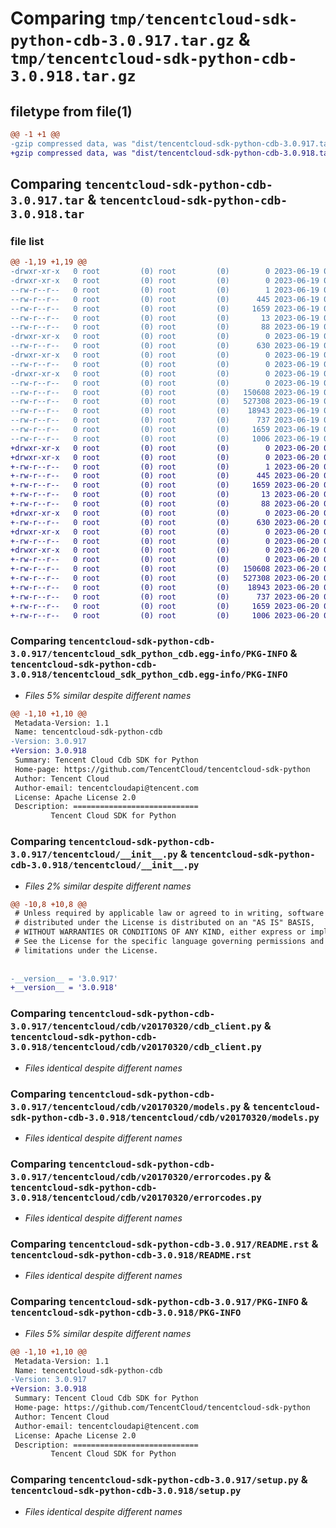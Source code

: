 # Comparing `tmp/tencentcloud-sdk-python-cdb-3.0.917.tar.gz` & `tmp/tencentcloud-sdk-python-cdb-3.0.918.tar.gz`

## filetype from file(1)

```diff
@@ -1 +1 @@
-gzip compressed data, was "dist/tencentcloud-sdk-python-cdb-3.0.917.tar", last modified: Mon Jun 19 00:20:02 2023, max compression
+gzip compressed data, was "dist/tencentcloud-sdk-python-cdb-3.0.918.tar", last modified: Tue Jun 20 02:35:17 2023, max compression
```

## Comparing `tencentcloud-sdk-python-cdb-3.0.917.tar` & `tencentcloud-sdk-python-cdb-3.0.918.tar`

### file list

```diff
@@ -1,19 +1,19 @@
-drwxr-xr-x   0 root         (0) root         (0)        0 2023-06-19 00:20:02.000000 tencentcloud-sdk-python-cdb-3.0.917/
-drwxr-xr-x   0 root         (0) root         (0)        0 2023-06-19 00:20:02.000000 tencentcloud-sdk-python-cdb-3.0.917/tencentcloud_sdk_python_cdb.egg-info/
--rw-r--r--   0 root         (0) root         (0)        1 2023-06-19 00:20:02.000000 tencentcloud-sdk-python-cdb-3.0.917/tencentcloud_sdk_python_cdb.egg-info/dependency_links.txt
--rw-r--r--   0 root         (0) root         (0)      445 2023-06-19 00:20:02.000000 tencentcloud-sdk-python-cdb-3.0.917/tencentcloud_sdk_python_cdb.egg-info/SOURCES.txt
--rw-r--r--   0 root         (0) root         (0)     1659 2023-06-19 00:20:02.000000 tencentcloud-sdk-python-cdb-3.0.917/tencentcloud_sdk_python_cdb.egg-info/PKG-INFO
--rw-r--r--   0 root         (0) root         (0)       13 2023-06-19 00:20:02.000000 tencentcloud-sdk-python-cdb-3.0.917/tencentcloud_sdk_python_cdb.egg-info/top_level.txt
--rw-r--r--   0 root         (0) root         (0)       88 2023-06-19 00:20:02.000000 tencentcloud-sdk-python-cdb-3.0.917/setup.cfg
-drwxr-xr-x   0 root         (0) root         (0)        0 2023-06-19 00:20:02.000000 tencentcloud-sdk-python-cdb-3.0.917/tencentcloud/
--rw-r--r--   0 root         (0) root         (0)      630 2023-06-19 00:20:02.000000 tencentcloud-sdk-python-cdb-3.0.917/tencentcloud/__init__.py
-drwxr-xr-x   0 root         (0) root         (0)        0 2023-06-19 00:20:02.000000 tencentcloud-sdk-python-cdb-3.0.917/tencentcloud/cdb/
--rw-r--r--   0 root         (0) root         (0)        0 2023-06-19 00:20:02.000000 tencentcloud-sdk-python-cdb-3.0.917/tencentcloud/cdb/__init__.py
-drwxr-xr-x   0 root         (0) root         (0)        0 2023-06-19 00:20:02.000000 tencentcloud-sdk-python-cdb-3.0.917/tencentcloud/cdb/v20170320/
--rw-r--r--   0 root         (0) root         (0)        0 2023-06-19 00:20:02.000000 tencentcloud-sdk-python-cdb-3.0.917/tencentcloud/cdb/v20170320/__init__.py
--rw-r--r--   0 root         (0) root         (0)   150608 2023-06-19 00:20:02.000000 tencentcloud-sdk-python-cdb-3.0.917/tencentcloud/cdb/v20170320/cdb_client.py
--rw-r--r--   0 root         (0) root         (0)   527308 2023-06-19 00:20:02.000000 tencentcloud-sdk-python-cdb-3.0.917/tencentcloud/cdb/v20170320/models.py
--rw-r--r--   0 root         (0) root         (0)    18943 2023-06-19 00:20:02.000000 tencentcloud-sdk-python-cdb-3.0.917/tencentcloud/cdb/v20170320/errorcodes.py
--rw-r--r--   0 root         (0) root         (0)      737 2023-06-19 00:20:02.000000 tencentcloud-sdk-python-cdb-3.0.917/README.rst
--rw-r--r--   0 root         (0) root         (0)     1659 2023-06-19 00:20:02.000000 tencentcloud-sdk-python-cdb-3.0.917/PKG-INFO
--rw-r--r--   0 root         (0) root         (0)     1006 2023-06-19 00:20:02.000000 tencentcloud-sdk-python-cdb-3.0.917/setup.py
+drwxr-xr-x   0 root         (0) root         (0)        0 2023-06-20 02:35:17.000000 tencentcloud-sdk-python-cdb-3.0.918/
+drwxr-xr-x   0 root         (0) root         (0)        0 2023-06-20 02:35:17.000000 tencentcloud-sdk-python-cdb-3.0.918/tencentcloud_sdk_python_cdb.egg-info/
+-rw-r--r--   0 root         (0) root         (0)        1 2023-06-20 02:35:17.000000 tencentcloud-sdk-python-cdb-3.0.918/tencentcloud_sdk_python_cdb.egg-info/dependency_links.txt
+-rw-r--r--   0 root         (0) root         (0)      445 2023-06-20 02:35:17.000000 tencentcloud-sdk-python-cdb-3.0.918/tencentcloud_sdk_python_cdb.egg-info/SOURCES.txt
+-rw-r--r--   0 root         (0) root         (0)     1659 2023-06-20 02:35:17.000000 tencentcloud-sdk-python-cdb-3.0.918/tencentcloud_sdk_python_cdb.egg-info/PKG-INFO
+-rw-r--r--   0 root         (0) root         (0)       13 2023-06-20 02:35:17.000000 tencentcloud-sdk-python-cdb-3.0.918/tencentcloud_sdk_python_cdb.egg-info/top_level.txt
+-rw-r--r--   0 root         (0) root         (0)       88 2023-06-20 02:35:17.000000 tencentcloud-sdk-python-cdb-3.0.918/setup.cfg
+drwxr-xr-x   0 root         (0) root         (0)        0 2023-06-20 02:35:17.000000 tencentcloud-sdk-python-cdb-3.0.918/tencentcloud/
+-rw-r--r--   0 root         (0) root         (0)      630 2023-06-20 02:35:17.000000 tencentcloud-sdk-python-cdb-3.0.918/tencentcloud/__init__.py
+drwxr-xr-x   0 root         (0) root         (0)        0 2023-06-20 02:35:17.000000 tencentcloud-sdk-python-cdb-3.0.918/tencentcloud/cdb/
+-rw-r--r--   0 root         (0) root         (0)        0 2023-06-20 02:35:17.000000 tencentcloud-sdk-python-cdb-3.0.918/tencentcloud/cdb/__init__.py
+drwxr-xr-x   0 root         (0) root         (0)        0 2023-06-20 02:35:17.000000 tencentcloud-sdk-python-cdb-3.0.918/tencentcloud/cdb/v20170320/
+-rw-r--r--   0 root         (0) root         (0)        0 2023-06-20 02:35:17.000000 tencentcloud-sdk-python-cdb-3.0.918/tencentcloud/cdb/v20170320/__init__.py
+-rw-r--r--   0 root         (0) root         (0)   150608 2023-06-20 02:35:17.000000 tencentcloud-sdk-python-cdb-3.0.918/tencentcloud/cdb/v20170320/cdb_client.py
+-rw-r--r--   0 root         (0) root         (0)   527308 2023-06-20 02:35:17.000000 tencentcloud-sdk-python-cdb-3.0.918/tencentcloud/cdb/v20170320/models.py
+-rw-r--r--   0 root         (0) root         (0)    18943 2023-06-20 02:35:17.000000 tencentcloud-sdk-python-cdb-3.0.918/tencentcloud/cdb/v20170320/errorcodes.py
+-rw-r--r--   0 root         (0) root         (0)      737 2023-06-20 02:35:17.000000 tencentcloud-sdk-python-cdb-3.0.918/README.rst
+-rw-r--r--   0 root         (0) root         (0)     1659 2023-06-20 02:35:17.000000 tencentcloud-sdk-python-cdb-3.0.918/PKG-INFO
+-rw-r--r--   0 root         (0) root         (0)     1006 2023-06-20 02:35:17.000000 tencentcloud-sdk-python-cdb-3.0.918/setup.py
```

### Comparing `tencentcloud-sdk-python-cdb-3.0.917/tencentcloud_sdk_python_cdb.egg-info/PKG-INFO` & `tencentcloud-sdk-python-cdb-3.0.918/tencentcloud_sdk_python_cdb.egg-info/PKG-INFO`

 * *Files 5% similar despite different names*

```diff
@@ -1,10 +1,10 @@
 Metadata-Version: 1.1
 Name: tencentcloud-sdk-python-cdb
-Version: 3.0.917
+Version: 3.0.918
 Summary: Tencent Cloud Cdb SDK for Python
 Home-page: https://github.com/TencentCloud/tencentcloud-sdk-python
 Author: Tencent Cloud
 Author-email: tencentcloudapi@tencent.com
 License: Apache License 2.0
 Description: ============================
         Tencent Cloud SDK for Python
```

### Comparing `tencentcloud-sdk-python-cdb-3.0.917/tencentcloud/__init__.py` & `tencentcloud-sdk-python-cdb-3.0.918/tencentcloud/__init__.py`

 * *Files 2% similar despite different names*

```diff
@@ -10,8 +10,8 @@
 # Unless required by applicable law or agreed to in writing, software
 # distributed under the License is distributed on an "AS IS" BASIS,
 # WITHOUT WARRANTIES OR CONDITIONS OF ANY KIND, either express or implied.
 # See the License for the specific language governing permissions and
 # limitations under the License.
 
 
-__version__ = '3.0.917'
+__version__ = '3.0.918'
```

### Comparing `tencentcloud-sdk-python-cdb-3.0.917/tencentcloud/cdb/v20170320/cdb_client.py` & `tencentcloud-sdk-python-cdb-3.0.918/tencentcloud/cdb/v20170320/cdb_client.py`

 * *Files identical despite different names*

### Comparing `tencentcloud-sdk-python-cdb-3.0.917/tencentcloud/cdb/v20170320/models.py` & `tencentcloud-sdk-python-cdb-3.0.918/tencentcloud/cdb/v20170320/models.py`

 * *Files identical despite different names*

### Comparing `tencentcloud-sdk-python-cdb-3.0.917/tencentcloud/cdb/v20170320/errorcodes.py` & `tencentcloud-sdk-python-cdb-3.0.918/tencentcloud/cdb/v20170320/errorcodes.py`

 * *Files identical despite different names*

### Comparing `tencentcloud-sdk-python-cdb-3.0.917/README.rst` & `tencentcloud-sdk-python-cdb-3.0.918/README.rst`

 * *Files identical despite different names*

### Comparing `tencentcloud-sdk-python-cdb-3.0.917/PKG-INFO` & `tencentcloud-sdk-python-cdb-3.0.918/PKG-INFO`

 * *Files 5% similar despite different names*

```diff
@@ -1,10 +1,10 @@
 Metadata-Version: 1.1
 Name: tencentcloud-sdk-python-cdb
-Version: 3.0.917
+Version: 3.0.918
 Summary: Tencent Cloud Cdb SDK for Python
 Home-page: https://github.com/TencentCloud/tencentcloud-sdk-python
 Author: Tencent Cloud
 Author-email: tencentcloudapi@tencent.com
 License: Apache License 2.0
 Description: ============================
         Tencent Cloud SDK for Python
```

### Comparing `tencentcloud-sdk-python-cdb-3.0.917/setup.py` & `tencentcloud-sdk-python-cdb-3.0.918/setup.py`

 * *Files identical despite different names*

